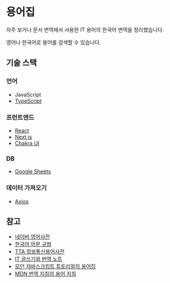# 용어집

자주 보거나 문서 번역에서 사용한 IT 용어의 한국어 번역을 정리했습니다.

영어나 한국어로 용어를 검색할 수 있습니다.

## 기술 스택

### 언어

- JavaScript
- [TypeScript](https://www.typescriptlang.org/)

### 프런트엔드

- [React](https://reactjs.org/)
- [Next.js](https://nextjs.org/)
- [Chakra UI](https://chakra-ui.com/)

### DB

- [Google Sheets](https://about.google/intl/sheets/)

### 데이터 가져오기

- [Axios](https://axios-http.com/)

## 참고

- [네이버 영어사전](https://en.dict.naver.com/)
- [한국어 어문 규범](https://kornorms.korean.go.kr/)
- [TTA 정보통신용어사전](http://terms.tta.or.kr/)
- [IT 글쓰기와 번역 노트](https://wikidocs.net/book/4103)
- [모던 자바스크립트 튜토리얼의 용어집](https://docs.google.com/spreadsheets/d/1fYaEI8vz26N3R2VaxrlNnk9fMQ8zIy4RpvjRp4jZd0Q/edit#gid=843106813)
- [MDN 번역 지침의 용어 지침](https://github.com/mdn/translated-content/blob/main/docs/ko/translation-guide.md#용어-지침)
